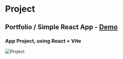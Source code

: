 # Project

## Portfolio / Simple React App - [Demo](https://)

### App Project, using React + Vite

![Project](screenshot/*.* 'Project')
